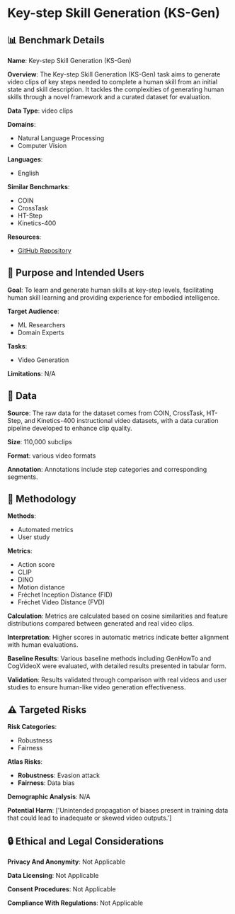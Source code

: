 # Key-step Skill Generation (KS-Gen)

## 📊 Benchmark Details

**Name**: Key-step Skill Generation (KS-Gen)

**Overview**: The Key-step Skill Generation (KS-Gen) task aims to generate video clips of key steps needed to complete a human skill from an initial state and skill description. It tackles the complexities of generating human skills through a novel framework and a curated dataset for evaluation.

**Data Type**: video clips

**Domains**:
- Natural Language Processing
- Computer Vision

**Languages**:
- English

**Similar Benchmarks**:
- COIN
- CrossTask
- HT-Step
- Kinetics-400

**Resources**:
- [GitHub Repository](https://github.com/MCG-NJU/KS-Gen)

## 🎯 Purpose and Intended Users

**Goal**: To learn and generate human skills at key-step levels, facilitating human skill learning and providing experience for embodied intelligence.

**Target Audience**:
- ML Researchers
- Domain Experts

**Tasks**:
- Video Generation

**Limitations**: N/A

## 💾 Data

**Source**: The raw data for the dataset comes from COIN, CrossTask, HT-Step, and Kinetics-400 instructional video datasets, with a data curation pipeline developed to enhance clip quality.

**Size**: 110,000 subclips

**Format**: various video formats

**Annotation**: Annotations include step categories and corresponding segments.

## 🔬 Methodology

**Methods**:
- Automated metrics
- User study

**Metrics**:
- Action score
- CLIP
- DINO
- Motion distance
- Fréchet Inception Distance (FID)
- Fréchet Video Distance (FVD)

**Calculation**: Metrics are calculated based on cosine similarities and feature distributions compared between generated and real video clips.

**Interpretation**: Higher scores in automatic metrics indicate better alignment with human evaluations.

**Baseline Results**: Various baseline methods including GenHowTo and CogVideoX were evaluated, with detailed results presented in tabular form.

**Validation**: Results validated through comparison with real videos and user studies to ensure human-like video generation effectiveness.

## ⚠️ Targeted Risks

**Risk Categories**:
- Robustness
- Fairness

**Atlas Risks**:
- **Robustness**: Evasion attack
- **Fairness**: Data bias

**Demographic Analysis**: N/A

**Potential Harm**: ['Unintended propagation of biases present in training data that could lead to inadequate or skewed video outputs.']

## 🔒 Ethical and Legal Considerations

**Privacy And Anonymity**: Not Applicable

**Data Licensing**: Not Applicable

**Consent Procedures**: Not Applicable

**Compliance With Regulations**: Not Applicable
